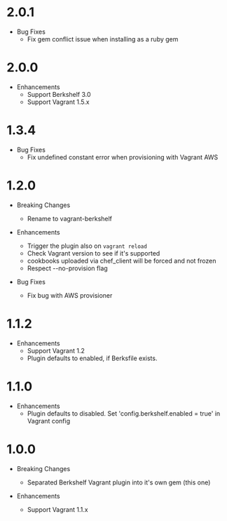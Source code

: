 # 2.0.1

* Bug Fixes
  * Fix gem conflict issue when installing as a ruby gem

# 2.0.0

* Enhancements
  * Support Berkshelf 3.0
  * Support Vagrant 1.5.x

# 1.3.4

* Bug Fixes
  * Fix undefined constant error when provisioning with Vagrant AWS

# 1.2.0

* Breaking Changes
  * Rename to vagrant-berkshelf

* Enhancements
  * Trigger the plugin also on `vagrant reload`
  * Check Vagrant version to see if it's supported
  * cookbooks uploaded via chef_client will be forced and not frozen
  * Respect --no-provision flag

* Bug Fixes
  * Fix bug with AWS provisioner

# 1.1.2

* Enhancements
  * Support Vagrant 1.2
  * Plugin defaults to enabled, if Berksfile exists.

# 1.1.0

* Enhancements
  * Plugin defaults to disabled. Set 'config.berkshelf.enabled = true' in Vagrant config

# 1.0.0

* Breaking Changes
  * Separated Berkshelf Vagrant plugin into it's own gem (this one)

* Enhancements
  * Support Vagrant 1.1.x
